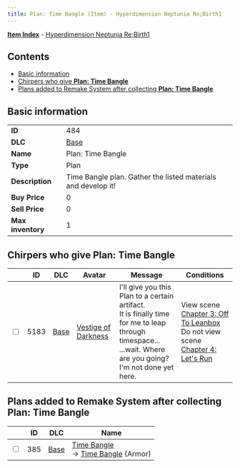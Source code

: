```yaml
---
title: Plan: Time Bangle (Item) - Hyperdimension Neptunia Re;Birth1
---
```


[**Item Index**](/neptunia/rb1/item/index.html) - [Hyperdimension Neptunia Re;Birth1](/neptunia/rb1)

## Contents

- [Basic information](#basic-information)
- [Chirpers who give **Plan: Time Bangle**](#chirpers-who-give-plan-time-bangle)
- [Plans added to Remake System after collecting **Plan: Time Bangle**](#plans-added-to-remake-system-after-collecting-plan-time-bangle)
## Basic information

|   |   |
| -- | -- |
| **ID** | 484 |
| **DLC** | [Base](/neptunia/rb1/dlc/1-base.html) |
| **Name** | Plan: Time Bangle |
| **Type** | Plan |
| **Description** | Time Bangle plan. Gather the listed materials and develop it! |
| **Buy Price** | 0 |
| **Sell Price** | 0 |
| **Max inventory** | 1 |


## Chirpers who give **Plan: Time Bangle**

|    | ID | DLC | Avatar | Message | Conditions |
| -- | -- | --- | ------ | ------- | ---------- |
| <input type="checkbox" id="rb1-chirper-event-1-5183" class="trackbox" /> | 5183 | [Base](/neptunia/rb1/dlc/1-base.html) | [Vestige of Darkness](/neptunia/rb1/undefined/1-249-vestige-of-darkness.html) | I'll give you this Plan to a certain artifact.<br />It is finally time for me to leap through timespace...<br />...wait. Where are you going? I'm not done yet here. | View scene [Chapter 3: Off To Leanbox](/neptunia/rb1/scene/1-301-chapter-3-off-to-leanbox.html)<br />Do not view scene [Chapter 4: Let's Run](/neptunia/rb1/scene/1-421-chapter-4-lets-run.html) |


## Plans added to Remake System after collecting **Plan: Time Bangle**

|    | ID | DLC | Name |
| -- | -- | --- | ---- |
| <input type="checkbox" id="rb1-remake-1-385" class="trackbox" /> | 385 | [Base](/neptunia/rb1/dlc/1-base.html) | [Time Bangle](/neptunia/rb1/remake/1-385-time-bangle.html)<br /> → [Time Bangle](/neptunia/rb1/item/1-2518-time-bangle.html) (Armor) |
